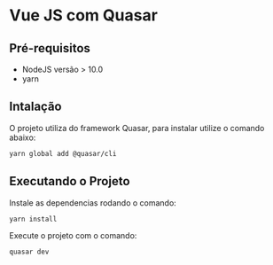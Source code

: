 # Vue JS com Quasar

## Pré-requisitos

- NodeJS versão > 10.0
- yarn

## Intalação

O projeto utiliza do framework Quasar, para instalar utilize o comando abaixo:

```sh
yarn global add @quasar/cli
```

## Executando o Projeto

Instale as dependencias rodando o comando:

```sh
yarn install
```

Execute o projeto com o comando:

```sh 
quasar dev
```





